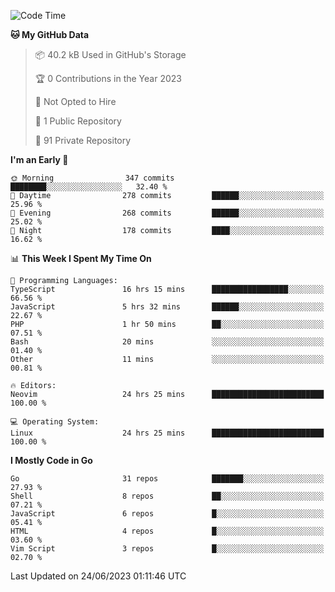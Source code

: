 
<!--START_SECTION:waka-->
![Code Time](http://img.shields.io/badge/Code%20Time-3%2C709%20hrs%2032%20mins-blue)

**🐱 My GitHub Data** 

> 📦 40.2 kB Used in GitHub's Storage 
 > 
> 🏆 0 Contributions in the Year 2023
 > 
> 🚫 Not Opted to Hire
 > 
> 📜 1 Public Repository 
 > 
> 🔑 91 Private Repository 
 > 
**I'm an Early 🐤** 

```text
🌞 Morning                347 commits         ████████░░░░░░░░░░░░░░░░░   32.40 % 
🌆 Daytime                278 commits         ██████░░░░░░░░░░░░░░░░░░░   25.96 % 
🌃 Evening                268 commits         ██████░░░░░░░░░░░░░░░░░░░   25.02 % 
🌙 Night                  178 commits         ████░░░░░░░░░░░░░░░░░░░░░   16.62 % 
```


📊 **This Week I Spent My Time On** 

```text
💬 Programming Languages: 
TypeScript               16 hrs 15 mins      █████████████████░░░░░░░░   66.56 % 
JavaScript               5 hrs 32 mins       ██████░░░░░░░░░░░░░░░░░░░   22.67 % 
PHP                      1 hr 50 mins        ██░░░░░░░░░░░░░░░░░░░░░░░   07.51 % 
Bash                     20 mins             ░░░░░░░░░░░░░░░░░░░░░░░░░   01.40 % 
Other                    11 mins             ░░░░░░░░░░░░░░░░░░░░░░░░░   00.81 % 

🔥 Editors: 
Neovim                   24 hrs 25 mins      █████████████████████████   100.00 % 

💻 Operating System: 
Linux                    24 hrs 25 mins      █████████████████████████   100.00 % 
```

**I Mostly Code in Go** 

```text
Go                       31 repos            ███████░░░░░░░░░░░░░░░░░░   27.93 % 
Shell                    8 repos             ██░░░░░░░░░░░░░░░░░░░░░░░   07.21 % 
JavaScript               6 repos             █░░░░░░░░░░░░░░░░░░░░░░░░   05.41 % 
HTML                     4 repos             █░░░░░░░░░░░░░░░░░░░░░░░░   03.60 % 
Vim Script               3 repos             █░░░░░░░░░░░░░░░░░░░░░░░░   02.70 % 
```




 Last Updated on 24/06/2023 01:11:46 UTC
<!--END_SECTION:waka-->
